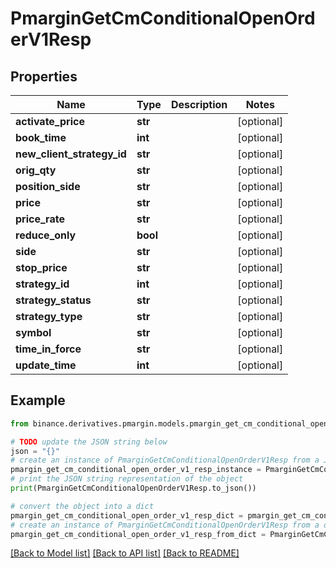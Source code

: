 # PmarginGetCmConditionalOpenOrderV1Resp


## Properties

Name | Type | Description | Notes
------------ | ------------- | ------------- | -------------
**activate_price** | **str** |  | [optional] 
**book_time** | **int** |  | [optional] 
**new_client_strategy_id** | **str** |  | [optional] 
**orig_qty** | **str** |  | [optional] 
**position_side** | **str** |  | [optional] 
**price** | **str** |  | [optional] 
**price_rate** | **str** |  | [optional] 
**reduce_only** | **bool** |  | [optional] 
**side** | **str** |  | [optional] 
**stop_price** | **str** |  | [optional] 
**strategy_id** | **int** |  | [optional] 
**strategy_status** | **str** |  | [optional] 
**strategy_type** | **str** |  | [optional] 
**symbol** | **str** |  | [optional] 
**time_in_force** | **str** |  | [optional] 
**update_time** | **int** |  | [optional] 

## Example

```python
from binance.derivatives.pmargin.models.pmargin_get_cm_conditional_open_order_v1_resp import PmarginGetCmConditionalOpenOrderV1Resp

# TODO update the JSON string below
json = "{}"
# create an instance of PmarginGetCmConditionalOpenOrderV1Resp from a JSON string
pmargin_get_cm_conditional_open_order_v1_resp_instance = PmarginGetCmConditionalOpenOrderV1Resp.from_json(json)
# print the JSON string representation of the object
print(PmarginGetCmConditionalOpenOrderV1Resp.to_json())

# convert the object into a dict
pmargin_get_cm_conditional_open_order_v1_resp_dict = pmargin_get_cm_conditional_open_order_v1_resp_instance.to_dict()
# create an instance of PmarginGetCmConditionalOpenOrderV1Resp from a dict
pmargin_get_cm_conditional_open_order_v1_resp_from_dict = PmarginGetCmConditionalOpenOrderV1Resp.from_dict(pmargin_get_cm_conditional_open_order_v1_resp_dict)
```
[[Back to Model list]](../README.md#documentation-for-models) [[Back to API list]](../README.md#documentation-for-api-endpoints) [[Back to README]](../README.md)


